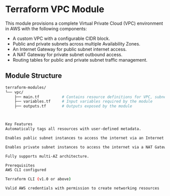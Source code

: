 # Terraform VPC Module

This module provisions a complete Virtual Private Cloud (VPC) environment in AWS with the following components:

- A custom VPC with a configurable CIDR block.
- Public and private subnets across multiple Availability Zones.
- An Internet Gateway for public subnet internet access.
- A NAT Gateway for private subnet outbound access.
- Routing tables for public and private subnet traffic management.

## Module Structure

```bash
terraform-modules/
└── vpc/
    ├── main.tf          # Contains resource definitions for VPC, subnets, IGW, NAT GW, routes
    ├── variables.tf     # Input variables required by the module
    ├── outputs.tf       # Outputs exposed by the module



Key Features
Automatically tags all resources with user-defined metadata.

Enables public subnet instances to access the internet via an Internet Gateway.

Enables private subnet instances to access the internet via a NAT Gateway.

Fully supports multi-AZ architecture.

Prerequisites
AWS CLI configured

Terraform CLI (v1.0 or above)

Valid AWS credentials with permission to create networking resources
